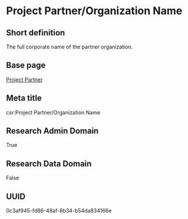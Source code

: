 # Project Partner/Organization Name
## Short definition
The full corporate name of the partner organization.
## Base page
[Project Partner](https://github.com/EuroCRIS/CASRAI-Dictionairies/blob/main/Objects/Project%20Partner.md)
## Meta title
csr:Project Partner/Organization Name
## Research Admin Domain
True
## Research Data Domain
False
## UUID
0c3af945-fd86-48af-8b34-b54da834166e
